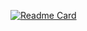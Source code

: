 
<!---
GuusDb/GuusDb is a ✨ special ✨ repository because its `README.md` (this file) appears on your GitHub profile.
You can click the Preview link to take a look at your changes.
![Anurag's GitHub stats](https://github-readme-stats.vercel.app/api?username=GuusDb&count_private=true&show_icons=true&theme=tokyonight)
--->
[![Readme Card](https://github-readme-stats.vercel.app/api/pin/?username=GuusDb&repo=github-readme-stats)](https://github.com/anuraghazra/github-readme-stats)
